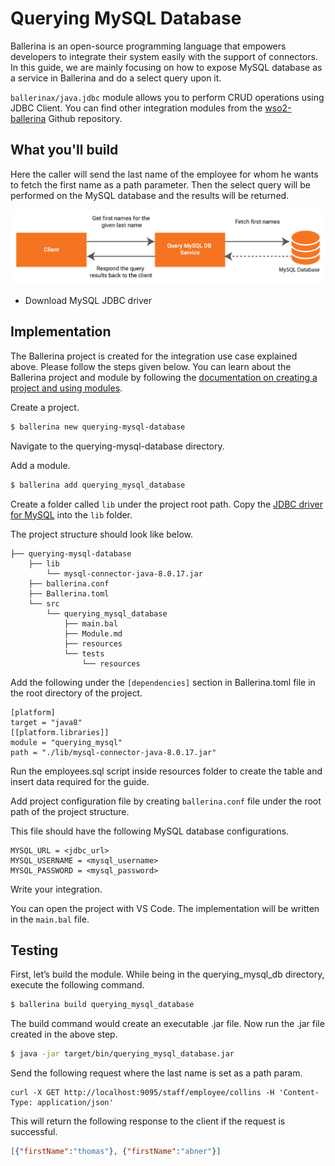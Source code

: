 # Querying MySQL Database

Ballerina is an open-source programming language that empowers developers to integrate their system easily with the support of connectors. In this guide, we are mainly focusing on how to expose MySQL database as a service in Ballerina and do a select query upon it.

`ballerinax/java.jdbc` module allows you to perform CRUD operations using JDBC Client. You can find other integration modules from the [wso2-ballerina](https://github.com/wso2-ballerina) Github repository. 

## What you'll build

Here the caller will send the last name of the employee for whom he wants to fetch the first name as a path parameter. Then the select query will be performed on the MySQL database and the results will be returned.

![querying mysql database](../../../../assets/img/querying-mysql.jpg)

<!-- INCLUDE_MD: ../../../../tutorial-prerequisites.md -->
* Download MySQL JDBC driver

<!-- INCLUDE_MD: ../../../../tutorial-get-the-code.md -->

## Implementation

The Ballerina project is created for the integration use case explained above. Please follow the steps given below. You can learn about the Ballerina project and module by following the [documentation on creating a project and using modules](../../../../develop/using-modules/).

Create a project.
```bash
$ ballerina new querying-mysql-database
```
Navigate to the querying-mysql-database directory.

Add a module.
```bash
$ ballerina add querying_mysql_database
```

Create a folder called `lib` under the project root path. Copy the [JDBC driver for MySQL](https://dev.mysql.com/downloads/connector/j/) into the `lib` folder.

The project structure should look like below.
```shell
├── querying-mysql-database
    ├── lib
        └── mysql-connector-java-8.0.17.jar
    ├── ballerina.conf    
    ├── Ballerina.toml
    └── src
        └── querying_mysql_database
            ├── main.bal
            ├── Module.md
            ├── resources
            └── tests
                └── resources
```

Add the following under the `[dependencies]` section in Ballerina.toml file in the root directory of the project.

  ```ballerina
  [platform]
  target = "java8"
  [[platform.libraries]]
  module = "querying_mysql"
  path = "./lib/mysql-connector-java-8.0.17.jar"
  ```
Run the employees.sql script inside resources folder to create the table and insert data required for the guide.

Add project configuration file by creating `ballerina.conf` file under the root path of the project structure. <br/>

This file should have the following MySQL database configurations.
```
MYSQL_URL = <jdbc_url>
MYSQL_USERNAME = <mysql_username> 
MYSQL_PASSWORD = <mysql_password> 
```

Write your integration.

You can open the project with VS Code. The implementation will be written in the `main.bal` file.

<!-- INCLUDE_CODE: src/querying_mysql_database/main.bal -->

## Testing

First, let’s build the module. While being in the querying_mysql_db directory, execute the following command.

```bash
$ ballerina build querying_mysql_database
```

The build command would create an executable .jar file. Now run the .jar file created in the above step.

```bash
$ java -jar target/bin/querying_mysql_database.jar
```

Send the following request where the last name is set as a path param.
```
curl -X GET http://localhost:9095/staff/employee/collins -H 'Content-Type: application/json'
```

This will return the following response to the client if the request is successful.
```json
[{"firstName":"thomas"}, {"firstName":"abner"}]
```
